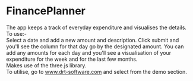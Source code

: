 # FinancePlanner
The app keeps a track of everyday expenditure and visualises the details.<br>
To use:-<br>
Select a date and add a new amount and description.
Click submit and you'll see the column for that day go by the designated amount.
You can add any amounts for each day and you'll see a visualisation of your expenditure for the week and for the last few months.<br>
Makes use of the three.js library.<br>
To utilise, go to www.drt-software.com and select from the demo section.
